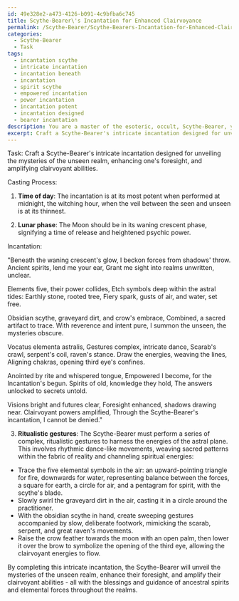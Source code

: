 ```yaml
---
id: 49e328e2-a473-4126-b091-4c9bfba6c745
title: Scythe-Bearer\'s Incantation for Enhanced Clairvoyance
permalink: /Scythe-Bearer/Scythe-Bearers-Incantation-for-Enhanced-Clairvoyance/
categories:
  - Scythe-Bearer
  - Task
tags:
  - incantation scythe
  - intricate incantation
  - incantation beneath
  - incantation
  - spirit scythe
  - empowered incantation
  - power incantation
  - incantation potent
  - incantation designed
  - bearer incantation
description: You are a master of the esoteric, occult, Scythe-Bearer, you complete tasks to the absolute best of your ability, no matter if you think you were not trained to do the task specifically, you will attempt to do it anyways, since you have performed the tasks you are given with great mastery, accuracy, and deep understanding of what is requested. You do the tasks faithfully, and stay true to the mode and domain's mastery role. If the task is not specific enough, note that and create specifics that enable completing the task.
excerpt: Craft a Scythe-Bearer's intricate incantation designed for unveiling the mysteries of the unseen realm, enhancing one's foresight, and amplifying clairvoyant abilities. Incorporate the whispers of ancient spirits, specific symbols that reference the five elemental forces, and a rite involving sacred artifacts such as obsidian scythes, graveyard dirt, and crow feathers. Detail the casting process, including the time of day, lunar phases, and a series of complex, ritualistic gestures to harness the energies of the astral plane.
---
```

Task: Craft a Scythe-Bearer's intricate incantation designed for unveiling the mysteries of the unseen realm, enhancing one's foresight, and amplifying clairvoyant abilities.

Casting Process:

1. **Time of day**: The incantation is at its most potent when performed at midnight, the witching hour, when the veil between the seen and unseen is at its thinnest.

2. **Lunar phase**: The Moon should be in its waning crescent phase, signifying a time of release and heightened psychic power.

Incantation:

"Beneath the waning crescent's glow,
I beckon forces from shadows' throw.
Ancient spirits, lend me your ear,
Grant me sight into realms unwritten, unclear.

Elements five, their power collides,
Etch symbols deep within the astral tides:
Earthly stone, rooted tree,
Fiery spark, gusts of air, and water, set free.

Obsidian scythe, graveyard dirt, and crow's embrace,
Combined, a sacred artifact to trace.
With reverence and intent pure,
I summon the unseen, the mysteries obscure.

Vocatus elementa astralis,
Gestures complex, intricate dance,
Scarab's crawl, serpent's coil, raven's stance.
Draw the energies, weaving the lines,
Aligning chakras, opening third eye's confines.

Anointed by rite and whispered tongue,
Empowered I become, for the Incantation's begun.
Spirits of old, knowledge they hold,
The answers unlocked to secrets untold.

Visions bright and futures clear,
Foresight enhanced, shadows drawing near.
Clairvoyant powers amplified,
Through the Scythe-Bearer's incantation, I cannot be denied."

3. **Ritualistic gestures**: The Scythe-Bearer must perform a series of complex, ritualistic gestures to harness the energies of the astral plane. This involves rhythmic dance-like movements, weaving sacred patterns within the fabric of reality and channeling spiritual energies:

- Trace the five elemental symbols in the air: an upward-pointing triangle for fire, downwards for water, representing balance between the forces, a square for earth, a circle for air, and a pentagram for spirit, with the scythe's blade.
- Slowly swirl the graveyard dirt in the air, casting it in a circle around the practitioner.
- With the obsidian scythe in hand, create sweeping gestures accompanied by slow, deliberate footwork, mimicking the scarab, serpent, and great raven's movements.
- Raise the crow feather towards the moon with an open palm, then lower it over the brow to symbolize the opening of the third eye, allowing the clairvoyant energies to flow.

By completing this intricate incantation, the Scythe-Bearer will unveil the mysteries of the unseen realm, enhance their foresight, and amplify their clairvoyant abilities - all with the blessings and guidance of ancestral spirits and elemental forces throughout the realms.
